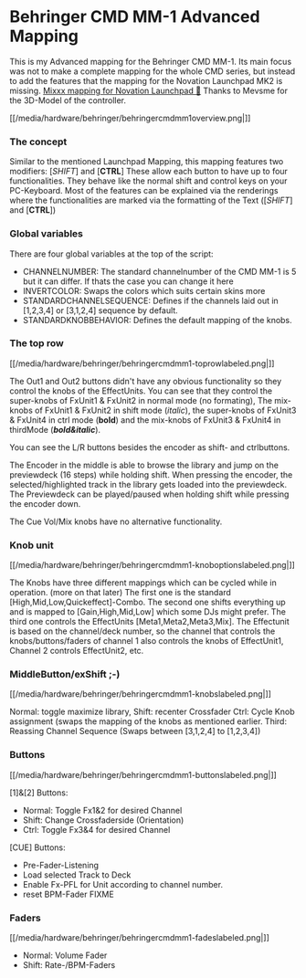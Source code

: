 # Behringer CMD MM-1 Advanced Mapping

This is my Advanced mapping for the Behringer CMD MM-1. Its main focus
was not to make a complete mapping for the whole CMD series, but instead
to add the features that the mapping for the Novation Launchpad MK2 is
missing. [Mixxx mapping for Novation Launchpad
🦄](novation_launchpad_mapping_by_szdavid92) Thanks to Mevsme for the
3D-Model of the controller.

[[/media/hardware/behringer/behringercmdmm1overview.png|]]

### The concept

Similar to the mentioned Launchpad Mapping, this mapping features two
modifiers: \[*SHIFT*\] and \[**CTRL**\] These allow each button to have
up to four functionalities. They behave like the normal shift and
control keys on your PC-Keyboard. Most of the features can be explained
via the renderings where the functionalities are marked via the
formatting of the Text (\[*SHIFT*\] and \[**CTRL**\])

### Global variables

There are four global variables at the top of the script:

  - CHANNELNUMBER: The standard channelnumber of the CMD MM-1 is 5 but
    it can differ. If thats the case you can change it here
  - INVERTCOLOR: Swaps the colors which suits certain skins more
  - STANDARDCHANNELSEQUENCE: Defines if the channels laid out in
    \[1,2,3,4\] or \[3,1,2,4\] sequence by default.
  - STANDARDKNOBBEHAVIOR: Defines the default mapping of the knobs.

### The top row

[[/media/hardware/behringer/behringercmdmm1-toprowlabeled.png|]]

The Out1 and Out2 buttons didn't have any obvious functionality so they
control the knobs of the EffectUnits. You can see that they control the
super-knobs of FxUnit1 & FxUnit2 in normal mode (no formating), The
mix-knobs of FxUnit1 & FxUnit2 in shift mode (*italic*), the super-knobs
of FxUnit3 & FxUnit4 in ctrl mode (**bold**) and the mix-knobs of
FxUnit3 & FxUnit4 in thirdMode (***bold\&italic***).

You can see the L/R buttons besides the encoder as shift- and
ctrlbuttons.

The Encoder in the middle is able to browse the library and jump on the
previewdeck (16 steps) while holding shift. When pressing the encoder,
the selected/highlighted track in the library gets loaded into the
previewdeck. The Previewdeck can be played/paused when holding shift
while pressing the encoder down.

The Cue Vol/Mix knobs have no alternative functionality.

### Knob unit

[[/media/hardware/behringer/behringercmdmm1-knoboptionslabeled.png|]]

The Knobs have three different mappings which can be cycled while in
operation. (more on that later) The first one is the standard
\[High,Mid,Low,Quickeffect\]-Combo. The second one shifts everything up
and is mapped to \[Gain,High,Mid,Low\] which some DJs might prefer. The
third one controls the EffectUnits \[Meta1,Meta2,Meta3,Mix\]. The
Effectunit is based on the channel/deck number, so the channel that
controls the knobs/buttons/faders of channel 1 also controls the knobs
of EffectUnit1, Channel 2 controls EffectUnit2, etc.

### MiddleButton/exShift ;-)

[[/media/hardware/behringer/behringercmdmm1-knobslabeled.png|]]

Normal: toggle maximize library, Shift: recenter Crossfader Ctrl: Cycle
Knob assignment (swaps the mapping of the knobs as mentioned earlier.
Third: Reassing Channel Sequence (Swaps between \[3,1,2,4\] to
\[1,2,3,4\])

### Buttons

[[/media/hardware/behringer/behringercmdmm1-buttonslabeled.png|]]

\[1\]&\[2\] Buttons:

  - Normal: Toggle Fx1&2 for desired Channel
  - Shift: Change Crossfaderside (Orientation)
  - Ctrl: Toggle Fx3&4 for desired Channel

\[CUE\] Buttons:

  - Pre-Fader-Listening
  - Load selected Track to Deck
  - Enable Fx-PFL for Unit according to channel number.
  - reset BPM-Fader FIXME

### Faders

[[/media/hardware/behringer/behringercmdmm1-fadeslabeled.png|]]

  - Normal: Volume Fader
  - Shift: Rate-/BPM-Faders
